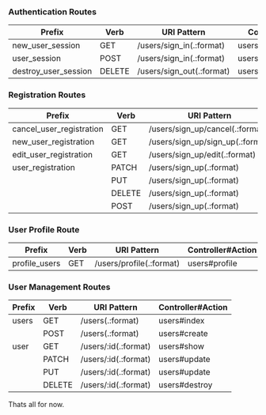 ### Authentication Routes
| Prefix                    | Verb   | URI Pattern                      | Controller#Action               |
|---------------------------|--------|----------------------------------|---------------------------------|
| new_user_session          | GET    | /users/sign_in(.:format)         | users/sessions#new              |
| user_session              | POST   | /users/sign_in(.:format)         | users/sessions#create           |
| destroy_user_session      | DELETE | /users/sign_out(.:format)        | users/sessions#destroy          |

### Registration Routes
| Prefix                    | Verb   | URI Pattern                      | Controller#Action               |
|---------------------------|--------|----------------------------------|---------------------------------|
| cancel_user_registration  | GET    | /users/sign_up/cancel(.:format)  | users/registrations#cancel      |
| new_user_registration     | GET    | /users/sign_up/sign_up(.:format) | users/registrations#new         |
| edit_user_registration    | GET    | /users/sign_up/edit(.:format)    | users/registrations#edit        |
| user_registration         | PATCH  | /users/sign_up(.:format)         | users/registrations#update      |
|                           | PUT    | /users/sign_up(.:format)         | users/registrations#update      |
|                           | DELETE | /users/sign_up(.:format)         | users/registrations#destroy     |
|                           | POST   | /users/sign_up(.:format)         | users/registrations#create      |

### User Profile Route
| Prefix                    | Verb   | URI Pattern                      | Controller#Action               |
|---------------------------|--------|----------------------------------|---------------------------------|
| profile_users             | GET    | /users/profile(.:format)         | users#profile                   |

### User Management Routes
| Prefix                    | Verb   | URI Pattern                      | Controller#Action               |
|---------------------------|--------|----------------------------------|---------------------------------|
| users                     | GET    | /users(.:format)                 | users#index                     |
|                           | POST   | /users(.:format)                 | users#create                    |
| user                      | GET    | /users/:id(.:format)             | users#show                      |
|                           | PATCH  | /users/:id(.:format)             | users#update                    |
|                           | PUT    | /users/:id(.:format)             | users#update                    |
|                           | DELETE | /users/:id(.:format)             | users#destroy                   |

Thats all for now.